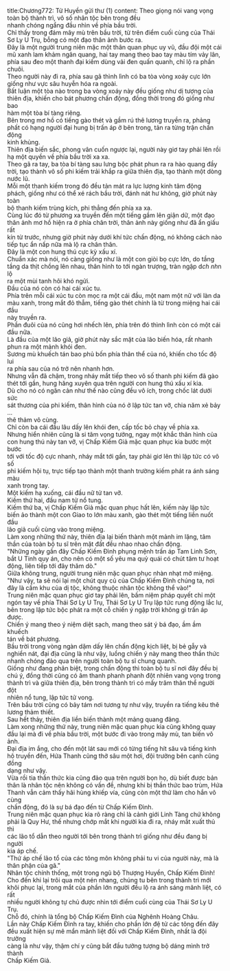 title:Chương772: Tử Huyền gửi thư (1)
content:
Theo giọng nói vang vọng toàn bộ thành trì, vô số nhân tộc bên trong đều<br>nhanh chóng ngẩng đầu nhìn về phía bầu trời.<br>Chỉ thấy trong đám mây mù trên bầu trời, từ trên điểm cuối cùng của Thái<br>Sơ Ly U Trụ, bỗng có một đạo thân ảnh bước ra.<br>Đây là một người trung niên mặc một thân quan phục uy vũ, đầu đội một cái<br>mũ xanh lam khảm ngân quang, hai tay mang theo bao tay màu tím vảy lân,<br>phía sau đeo một thanh đại kiếm dùng vải đen quấn quanh, chỉ lộ ra phần chuôi.<br>Theo người này đi ra, phía sau gã thình lình có ba tòa vòng xoáy cực lớn<br>giống như vực sâu huyễn hóa ra ngoài.<br>Bất luận một tòa nào trong ba vòng xoáy này đều giống như dị tượng của<br>thiên địa, khiến cho bát phương chấn động, đồng thời trong đó giống như bao<br>hàm một tòa bí tàng riêng.<br>Bên trong mơ hồ có tiếng gào thét và gầm rú thê lương truyền ra, phảng<br>phất có hạng người đại hung bị trấn áp ở bên trong, tản ra từng trận chấn động<br>kinh khủng.<br>Thiên địa biến sắc, phong vân cuốn ngược lại, người này giơ tay phải lên rồi<br>hạ một quyền về phía bầu trời xa xa.<br>Theo gã ra tay, ba tòa bí tàng sau lưng bộc phát phun ra ra hào quang đầy<br>trời, tạo thành vô số phi kiếm trải khắp ra giữa thiên địa, tạo thành một dòng<br>nước lũ.<br>Mỗi một thanh kiếm trong đó đều tản mát ra lực lượng kinh tâm động<br>phách, giống như có thể xé rách bầu trời, đánh nát hư không, giờ phút này toàn<br>bộ thanh kiếm trùng kích, phi thẳng đến phía xa xa.<br>Cùng lúc đó từ phương xa truyền đến một tiếng gầm lên giận dữ, một đạo<br>thân ảnh mơ hồ hiện ra ở phía chân trời, thân ảnh này giống như đã ẩn giấu rất<br>kín từ trước, nhưng giờ phút này dưới khí tức chấn động, nó không cách nào<br>tiếp tục ẩn nấp nữa mà lộ ra chân thân.<br>Đây là một con hung thú cực kỳ xấu xí.<br>Chuẩn xác mà nói, nó càng giống như là một con giòi bọ cực lớn, do tầng<br>tầng da thịt chồng lên nhau, thân hình to tới ngàn trượng, tràn ngập d*ch nh*n lộ<br>ra một mùi tanh hôi khó ngửi.<br>Đầu của nó còn có hai cái xúc tu.<br>Phía trên mỗi cái xúc tu còn mọc ra một cái đầu, một nam một nữ với làn da<br>màu xanh, trong mắt đỏ thẫm, tiếng gào thét chính là từ trong miệng hai cái đầu<br>này truyền ra.<br>Phần đuôi của nó cũng hơi nhếch lên, phía trên đó thình lình còn có một cái<br>đầu nữa.<br>Là đầu của một lão giả, giờ phút này sắc mặt của lão biến hóa, rất nhanh<br>phun ra một mảnh khói đen.<br>Sương mù khuếch tán bao phủ bốn phía thân thể của nó, khiến cho tốc độ lui<br>ra phía sau của nó trở nên nhanh hơn.<br>Nhưng vẫn đã chậm, trong nháy mắt tiếp theo vô số thanh phi kiếm đã gào<br>thét tới gần, hung hăng xuyên qua trên người con hung thú xấu xí kia.<br>Dù cho nó có ngăn cản như thế nào cũng đều vô ích, trong chốc lát dưới sức<br>sát thương của phi kiếm, thân hình của nó ở lập tức tan vỡ, chia năm xẻ bảy …<br>thê thảm vô cùng.<br>Chỉ còn ba cái đầu lâu dấy lên khói đen, cấp tốc bỏ chạy về phía xa.<br>Nhưng hiển nhiên cũng là si tâm vọng tưởng, ngay một khắc thân hình của<br>con hung thú này tan vỡ, vị Chấp Kiếm Giả mặc quan phục kia bước một bước<br>tới với tốc độ cực nhanh, nháy mắt tới gần, tay phải giơ lên thì lập tức có vô số<br>phi kiếm hội tụ, trực tiếp tạo thành một thanh trường kiếm phát ra ánh sáng màu<br>xanh trong tay.<br>Một kiếm hạ xuống, cái đầu nữ tử tan vỡ.<br>Kiếm thứ hai, đầu nam tử nổ tung.<br>Kiếm thứ ba, vị Chấp Kiếm Giả mặc quan phục hất lên, kiếm này lập tức<br>biến ảo thành một con Giao to lớn màu xanh, gào thét một tiếng liền nuốt đầu<br>lão giả cuối cùng vào trong miệng.<br>Làm xong những thứ này, thiên địa lại biến thành một mảnh im lặng, tâm<br>thần của toàn bộ tu sĩ trên mặt đất đều nhao nhao chấn động.<br>"Những ngày gần đây Chấp Kiếm Đình phụng mệnh trấn áp Tam Linh Sơn,<br>bắt U Tinh quy án, cho nên có một số yêu ma quỷ quái có chút tâm tư hoạt<br>động, liên tiếp tới đây thăm dò."<br>Giữa không trung, người trung niên mặc quan phục nhàn nhạt mở miệng.<br>"Như vậy, ta sẽ nói lại một chút quy củ của Chấp Kiếm Đình chúng ta, nơi<br>đây là cấm khu của dị tộc, không thuộc nhân tộc không thể vào!"<br>Trung niên mặc quan phục giơ tay phải lên, bấm niệm pháp quyết chỉ một<br>ngón tay về phía Thái Sơ Ly U Trụ, Thái Sơ Ly U Trụ lập tức rung động lắc lư,<br>bên trong lập tức bộc phát ra một cỗ chiến ý ngập trời không gì trấn áp được.<br>Chiến ý mang theo ý niệm diệt sạch, mang theo sát ý bá đạo, ầm ầm khuếch<br>tán về bát phương.<br>Bầu trời trong vòng ngàn dặm dấy lên chấn động kịch liệt, bị bẻ gẫy và<br>nghiền nát, đại địa cũng là như vậy, luồng chiến ý này mang theo thần thức<br>nhanh chóng đảo qua trên người toàn bộ tu sĩ chung quanh.<br>Giống như đang phân biệt, trong chấn động thì toàn bộ tu sĩ nơi đây đều bị<br>chú ý, đồng thời cũng có âm thanh phanh phanh đột nhiên vang vọng trong<br>thành trì và giữa thiên địa, bên trong thành trì có mấy trăm thân thể người đột<br>nhiên nổ tung, lập tức tử vong.<br>Trên bầu trời cũng có bảy tám nơi tương tự như vậy, truyền ra tiếng kêu thê<br>lương thảm thiết.<br>Sau hết thảy, thiên địa liền biến thành một mảng quang đãng.<br>Làm xong những thứ này, trung niên mặc quan phục kia cũng không quay<br>đầu lại mà đi về phía bầu trời, một bước đi vào trong mây mù, tan biến vô ảnh.<br>Đại địa im ắng, cho đến một lát sau mới có từng tiếng hít sâu và tiếng kinh<br>hô truyền đến, Hứa Thanh cũng thở sâu một hơi, đội trưởng bên cạnh cũng đồng<br>dạng như vậy.<br>Vừa rồi tia thần thức kia cũng đảo qua trên người bọn họ, dù biết được bản<br>thân là nhân tộc nên không có vấn đề, nhưng khi bị thần thức bao trùm, Hứa<br>Thanh vẫn cảm thấy hãi hùng khiếp vía, cũng còn một thứ làm cho hắn vô cùng<br>chấn động, đó là sự bá đạo đến từ Chấp Kiếm Đình.<br>Trung niên mặc quan phục kia rõ ràng chỉ là cảnh giới Linh Tàng chứ không<br>phải là Quy Hư, thế nhưng chớp mắt khi người kia đi ra, nháy mắt xuất thủ thì<br>các lão tổ dẫn theo người tới bên trong thành trì giống như đều đang bị người<br>kia áp chế.<br>"Thứ áp chế lão tổ của các tông môn không phải tu vi của người này, mà là<br>thân phận của gã."<br>Nhân tộc chính thống, một trong ngũ bộ Thượng Huyền, Chấp Kiếm Đình!<br>Cho đến khi lại trôi qua một nén nhang, chúng tu bên trong thành trì mới<br>khôi phục lại, trong mắt của phần lớn người đều lộ ra ánh sáng mãnh liệt, có rất<br>nhiều người không tự chủ được nhìn tới điểm cuối cùng của Thái Sơ Ly U Trụ.<br>Chỗ đó, chính là tổng bộ Chấp Kiếm Đình của Nghênh Hoàng Châu.<br>Lần này Chấp Kiếm Đình ra tay, khiến cho phần lớn đệ tử các tông đến đây<br>đều xuất hiện sự mê mẩn mãnh liệt đối với Chấp Kiếm Đình, nhất là đội trưởng<br>càng là như vậy, thậm chí y cũng bắt đầu tưởng tượng bộ dáng mình trở thành<br>Chấp Kiếm Giả.